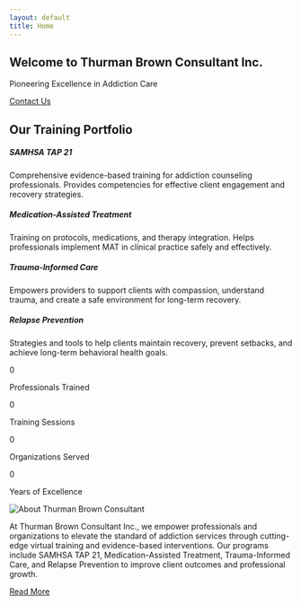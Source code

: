 ```yaml
---
layout: default
title: Home
---
```


<!-- Hero Section -->
<section class="hero" style="background-image: url('{{ site.baseurl }}/assets/images/hero-bg.jpg');">
  <div class="hero-overlay"></div>
  <div class="hero-content">
    <h1>Welcome to Thurman Brown Consultant Inc.</h1>
    <p>Pioneering Excellence in Addiction Care</p>
    <a href="{{ site.baseurl }}/contact" class="btn btn-primary mt-3">Contact Us</a>
  </div>
</section>

<!-- Our Training Portfolio -->
<section class="py-5 text-center">
  <h2 class="underline">Our Training Portfolio</h2>
  <div class="row justify-content-center mt-4">
    <div class="col-md-3 mb-4">
      <div class="card service-card">
        <h5>SAMHSA TAP 21</h5>
        <p>Comprehensive evidence-based training for addiction counseling professionals. Provides competencies for effective client engagement and recovery strategies.</p>
      </div>
    </div>
    <div class="col-md-3 mb-4">
      <div class="card service-card">
        <h5>Medication-Assisted Treatment</h5>
        <p>Training on protocols, medications, and therapy integration. Helps professionals implement MAT in clinical practice safely and effectively.</p>
      </div>
    </div>
    <div class="col-md-3 mb-4">
      <div class="card service-card">
        <h5>Trauma-Informed Care</h5>
        <p>Empowers providers to support clients with compassion, understand trauma, and create a safe environment for long-term recovery.</p>
      </div>
    </div>
    <div class="col-md-3 mb-4">
      <div class="card service-card">
        <h5>Relapse Prevention</h5>
        <p>Strategies and tools to help clients maintain recovery, prevent setbacks, and achieve long-term behavioral health goals.</p>
      </div>
    </div>
  </div>
</section>

<!-- Stats Section -->
<section class="stats row text-center text-white m-0">
  <div class="col counter-col">
    <span class="counter" data-target="500">0</span>
    <p>Professionals Trained</p>
  </div>
  <div class="col counter-col">
    <span class="counter" data-target="200">0</span>
    <p>Training Sessions</p>
  </div>
  <div class="col counter-col">
    <span class="counter" data-target="100">0</span>
    <p>Organizations Served</p>
  </div>
  <div class="col counter-col">
    <span class="counter" data-target="7">0</span>
    <p>Years of Excellence</p>
  </div>
</section>

<!-- About Preview -->
<section class="about-preview py-5 text-center">
  <img src="{{ site.baseurl }}/assets/images/about-bg.jpg" alt="About Thurman Brown Consultant">
  <p class="mt-3">At Thurman Brown Consultant Inc., we empower professionals and organizations to elevate the standard of addiction services through cutting-edge virtual training and evidence-based interventions. Our programs include SAMHSA TAP 21, Medication-Assisted Treatment, Trauma-Informed Care, and Relapse Prevention to improve client outcomes and professional growth.</p>
  <a href="{{ site.baseurl }}/about" class="btn btn-primary mt-3">Read More</a>
</section>
